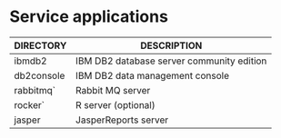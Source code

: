 # Service applications

| DIRECTORY  | DESCRIPTION
|------------|---------------------------------------------
| ibmdb2     | IBM DB2 database server community edition
| db2console | IBM DB2 data management console
| rabbitmq`  | Rabbit MQ server
| rocker`    | R server (optional)
| jasper     | JasperReports server